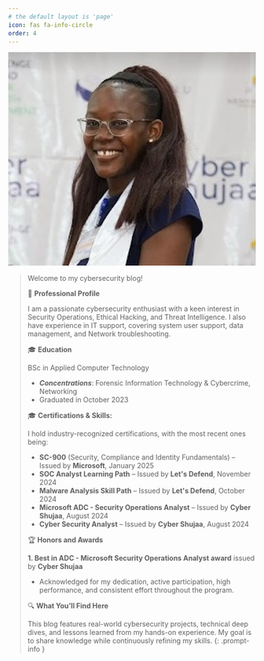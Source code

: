 ```yaml
---
# the default layout is 'page'
icon: fas fa-info-circle
order: 4
---
```


![Alt Text](/assets/img/CyberShujaa.JPG)

> Welcome to my cybersecurity blog!
>
>💼 **Professional Profile**
>
>I am a passionate cybersecurity enthusiast with a keen interest in Security Operations, Ethical Hacking, and Threat Intelligence.  I also have experience in IT support, covering system user support, data management, and Network troubleshooting. 
>
>🎓 **Education**
>
>BSc in Applied Computer Technology
> - ***Concentrations***: Forensic Information Technology & Cybercrime, Networking
> - Graduated in October 2023
>
>🎓 **Certifications & Skills:** 
>
>I hold industry-recognized certifications, with the most recent ones being:
>  
> - **SC-900** (Security, Compliance and Identity Fundamentals) – Issued by **Microsoft**, January 2025 
> - **SOC Analyst Learning Path** – Issued by **Let's Defend**, November 2024  
> - **Malware Analysis Skill Path** – Issued by **Let's Defend**, October 2024 
> - **Microsoft ADC - Security Operations Analyst** – Issued by **Cyber Shujaa**, August 2024 
> - **Cyber Security Analyst** – Issued by **Cyber Shujaa**, August 2024 
>
> 🏆 **Honors and Awards**
>
> **1. Best in ADC - Microsoft Security Operations Analyst award** issued by **Cyber Shujaa**
> - Acknowledged for my dedication, active participation, high performance, and consistent effort throughout the program.
>
> 🔍 **What You’ll Find Here**
>
>This blog features real-world cybersecurity projects, technical deep dives, and lessons learned from my hands-on experience. My goal is to share knowledge while continuously refining my skills.
{: .prompt-info }


              